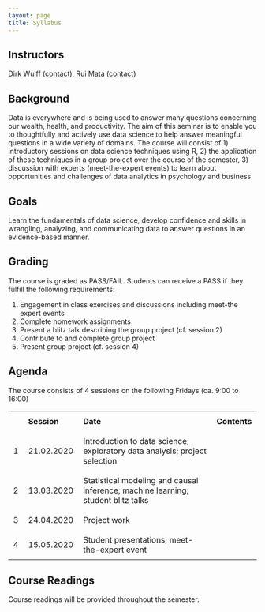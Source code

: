```yaml
---
layout: page
title: Syllabus
---
```


## Instructors
Dirk Wulff (<a href="mailto:dirk.wulff@unibas.ch">contact</a>), Rui Mata (<a href="mailto:rui.mata@unibas.ch">contact</a>)

## Background
Data is everywhere and is being used to answer many questions concerning our wealth, health, and productivity. The aim of this seminar is to enable you to thoughtfully and actively use data science to help answer meaningful questions in a wide variety of domains. The course will consist of 1) introductory sessions on data science techniques using R, 2) the application of these techniques in a group project over the course of the semester, 3) discussion with experts (meet-the-expert events) to learn about opportunities and challenges of data analytics in psychology and business.

## Goals
Learn the fundamentals of data science, develop confidence and skills in wrangling, analyzing, and communicating data to answer questions in an evidence-based manner.

## Grading
The course is graded as PASS/FAIL. Students can receive a PASS if they fulfill the following requirements:
1. Engagement in class exercises and discussions including meet-the expert events
2. Complete homework assignments
3. Present a blitz talk describing the group project (cf. session 2)
4. Contribute to and complete group project
5. Present group project (cf. session 4)

## Agenda
The course consists of 4 sessions on the following Fridays (ca. 9:00 to 16:00)

<style>
td {
  padding: 10px;
}
</style>

<table cellspacing="0" cellpadding="0">
<th>
  <td><b>Session</b></td>
  <td><b>Date</b></td>
  <td><b>Contents</b></td>
</th>
<tr>
  <td>1</td>
  <td>21.02.2020</td>
  <td>Introduction to data science; exploratory data analysis; project selection</td>
</tr>
<tr>
  <td>2</td>
  <td>13.03.2020</td>
  <td>Statistical modeling and causal inference; machine learning; student blitz talks</td>
</tr>
<tr>
  <td>3</td>
  <td>24.04.2020</td>
  <td>Project work</td>
</tr>
<tr>
  <td>4</td>
  <td>15.05.2020</td>
  <td>Student presentations; meet-the-expert event</td>
</tr>
</table>

## Course Readings
Course readings will be provided throughout the semester.
